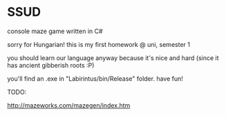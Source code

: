 SSUD
====

console maze game written in C#

sorry for Hungarian! this is my first homework @ uni, semester 1

you should learn our language anyway because it's nice and hard
(since it has ancient gibberish roots :P)

you'll find an .exe in "Labirintus/bin/Release" folder. have fun!

TODO:

http://mazeworks.com/mazegen/index.htm
